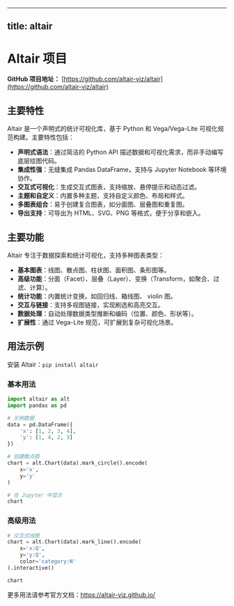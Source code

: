 
---
title: altair
---

# Altair 项目

**GitHub 项目地址：** [https://github.com/altair-viz/altair](https://github.com/altair-viz/altair)

## 主要特性
Altair 是一个声明式的统计可视化库，基于 Python 和 Vega/Vega-Lite 可视化规范构建。主要特性包括：
- **声明式语法**：通过简洁的 Python API 描述数据和可视化需求，而非手动编写底层绘图代码。
- **集成性强**：无缝集成 Pandas DataFrame，支持与 Jupyter Notebook 等环境协作。
- **交互式可视化**：生成交互式图表，支持缩放、悬停提示和动态过滤。
- **主题和自定义**：内置多种主题，支持自定义颜色、布局和样式。
- **多图表组合**：易于创建复合图表，如分面图、层叠图和重复图。
- **导出支持**：可导出为 HTML、SVG、PNG 等格式，便于分享和嵌入。

## 主要功能
Altair 专注于数据探索和统计可视化，支持多种图表类型：
- **基本图表**：线图、散点图、柱状图、面积图、条形图等。
- **高级功能**：分面（Facet）、层叠（Layer）、变换（Transform，如聚合、过滤、计算）。
- **统计功能**：内置统计变换，如回归线、箱线图、 violin 图。
- **交互与链接**：支持多视图链接，实现刷选和高亮交互。
- **数据处理**：自动处理数据类型推断和编码（位置、颜色、形状等）。
- **扩展性**：通过 Vega-Lite 规范，可扩展到复杂可视化场景。

## 用法示例
安装 Altair：`pip install altair`

### 基本用法
```python
import altair as alt
import pandas as pd

# 示例数据
data = pd.DataFrame({
    'x': [1, 2, 3, 4],
    'y': [1, 4, 2, 3]
})

# 创建散点图
chart = alt.Chart(data).mark_circle().encode(
    x='x',
    y='y'
)

# 在 Jupyter 中显示
chart
```

### 高级用法
```python
# 交互式线图
chart = alt.Chart(data).mark_line().encode(
    x='x:Q',
    y='y:Q',
    color='category:N'
).interactive()

chart
```

更多用法请参考官方文档：https://altair-viz.github.io/